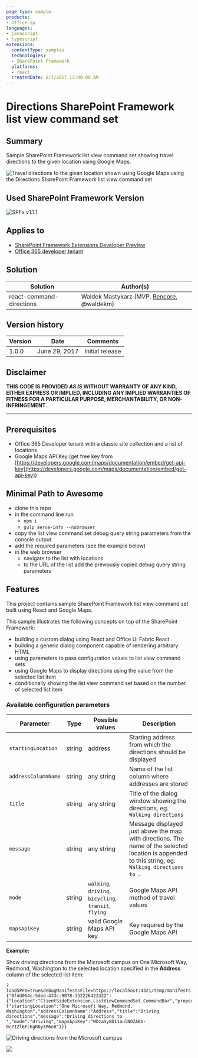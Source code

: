 ```yaml
---
page_type: sample
products:
- office-sp
languages:
- javascript
- typescript
extensions:
  contentType: samples
  technologies:
  - SharePoint Framework
  platforms:
  - react
  createdDate: 8/1/2017 12:00:00 AM
---
```

# Directions SharePoint Framework list view command set

## Summary

Sample SharePoint Framework list view command set showing travel directions to the given location using Google Maps.

![Travel directions to the given location shown using Google Maps using the Directions SharePoint Framework list view command set](./assets/directions-preview.png)

## Used SharePoint Framework Version

![SPFx v1.1.1](https://img.shields.io/badge/SPFx-1.1.1-green.svg)

## Applies to

* [SharePoint Framework Extensions Developer Preview](https://dev.office.com/sharepoint/docs/spfx/extensions/overview-extensions)
* [Office 365 developer tenant](http://dev.office.com/sharepoint/docs/spfx/set-up-your-developer-tenant)

## Solution

Solution|Author(s)
--------|---------
react-command-directions|Waldek Mastykarz (MVP, [Rencore](https://rencore.com), @waldekm)

## Version history

Version|Date|Comments
-------|----|--------
1.0.0|June 29, 2017|Initial release

## Disclaimer

**THIS CODE IS PROVIDED *AS IS* WITHOUT WARRANTY OF ANY KIND, EITHER EXPRESS OR IMPLIED, INCLUDING ANY IMPLIED WARRANTIES OF FITNESS FOR A PARTICULAR PURPOSE, MERCHANTABILITY, OR NON-INFRINGEMENT.**

---

## Prerequisites

* Office 365 Developer tenant with a classic site collection and a list of locations
* Google Maps API Key (get free key from [https://developers.google.com/maps/documentation/embed/get-api-key](https://developers.google.com/maps/documentation/embed/get-api-key))

## Minimal Path to Awesome

* clone this repo
* in the command line run
  * `npm i`
  * `gulp serve-info --nobrowser`
* copy the list view command set debug query string parameters from the console output
* add the required parameters (see the example below)
* in the web browser
  * navigate to the list with locations
  * to the URL of the list add the previously copied debug query string parameters

## Features

This project contains sample SharePoint Framework list view command set built using React and Google Maps.

This sample illustrates the following concepts on top of the SharePoint Framework:

* building a custom dialog using React and Office UI Fabric React
* building a generic dialog component capable of rendering arbitrary HTML
* using parameters to pass configuration values to list view command sets
* using Google Maps to display directions using the value from the selected list item
* conditionally showing the list view command set based on the number of selected list item

### Available configuration parameters

Parameter | Type | Possible values | Description
----------|------|-----------------|------------
`startingLocation`|string|address|Starting address from which the directions should be displayed
`addressColumnName`|string|any string|Name of the list column where addresses are stored
`title`|string|any string|Title of the dialog window showing the directions, eg. `Walking directions`
`message`|string|any string|Message displayed just above the map with directions. The name of the selected location is appended to this string, eg. `Walking directions to `.
`mode`|string|`walking`, `driving`, `bicycling`, `transit`, `flying`|Google Maps API method of travel values
`mapsApiKey`|string|valid Google Maps API key|Key required by the Google Maps API

**Example:**

Show driving directions from the Microsoft campus on One Microsoft Way, Redmond, Washington to the selected location specified in the **Address** column of the selected list item:

```text
?loadSPFX=true&debugManifestsFile=https://localhost:4321/temp/manifests.js&customActions={"0fdd064c-5ded-433c-9078-332226423322":{"location":"ClientSideExtension.ListViewCommandSet.CommandBar","properties":{"startingLocation":"One Microsoft Way, Redmond, Washington","addressColumnName":"Address","title":"Driving directions","message":"Driving directions to ","mode":"driving","mapsApiKey":"WDzaSyBDI1aulNOZABb-0c7IZl6FcKgR0ytM6e0"}}}
```

![Driving directions from the Microsoft campus](./assets/directions-driving-microsoft.png)

![](https://m365-visitor-stats.azurewebsites.net/sp-dev-fx-extensions/samples/react-command-directions)
